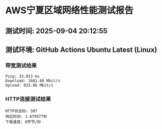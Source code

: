 # AWS宁夏区域网络性能测试报告
## 测试时间: 2025-09-04 20:12:55
## 测试环境: GitHub Actions Ubuntu Latest (Linux)

### 带宽测试结果
```
Ping: 33.013 ms
Download: 1681.68 Mbit/s
Upload: 833.86 Mbit/s
```

### HTTP连接测试结果
```
HTTP状态码: 307
响应时间: 1.679577秒
下载速度: 0字节/秒
```

